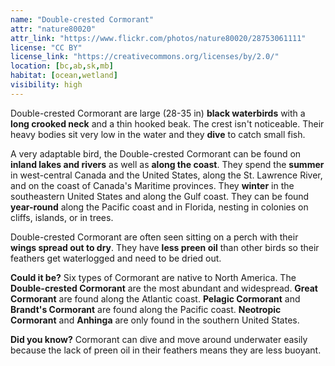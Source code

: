 ```yaml
---
name: "Double-crested Cormorant"
attr: "nature80020"
attr_link: "https://www.flickr.com/photos/nature80020/28753061111"
license: "CC BY"
license_link: "https://creativecommons.org/licenses/by/2.0/"
location: [bc,ab,sk,mb]
habitat: [ocean,wetland]
visibility: high
---
```

Double-crested Cormorant are large (28-35 in) **black waterbirds** with a **long crooked neck** and a thin hooked beak. The crest isn't noticeable. Their heavy bodies sit very low in the water and they **dive** to catch small fish.

A very adaptable bird, the Double-crested Cormorant can be found on **inland lakes and rivers** as well as **along the coast**. They spend the **summer** in west-central Canada and the United States, along the St. Lawrence River, and on the coast of Canada's Maritime provinces. They **winter** in the southeastern United States and along the Gulf coast. They can be found **year-round** along the Pacific coast and in Florida, nesting in colonies on cliffs, islands, or in trees.

Double-crested Cormorant are often seen sitting on a perch with their **wings spread out to dry**. They have **less preen oil** than other birds so their feathers get waterlogged and need to be dried out.

**Could it be?** Six types of Cormorant are native to North America. The **Double-crested Cormorant** are the most abundant and widespread. **Great Cormorant** are found along the Atlantic coast. **Pelagic Cormorant** and **Brandt's Cormorant** are found along the Pacific coast. **Neotropic Cormorant** and **Anhinga** are only found in the southern United States.

**Did you know?** Cormorant can dive and move around underwater easily because the lack of preen oil in their feathers means they are less buoyant.
